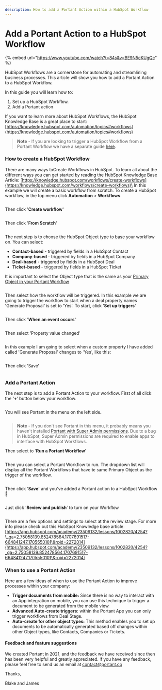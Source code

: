 ```yaml
---
description: How to add a Portant Action within a HubSpot Workflow
---
```


# Add a Portant Action to a HubSpot Workflow

{% embed url="https://www.youtube.com/watch?t=84s&v=BE9N5cKUgQc" %}

HubSpot Workflows are a cornerstone for automating and streamlining business processes. This article will show you how to add a Portant Action to a HubSpot Workflow.

In this guide you will learn how to:

1. Set up a HubSpot Workflow.
2. Add a Portant action

If you want to learn more about HubSpot Workflows, the HubSpot Knowledge Base is a great place to start: [https://knowledge.hubspot.com/automation/topics#workflows](https://knowledge.hubspot.com/automation/topics#workflows)

> **Note** - If you are looking to trigger a HubSpot Workflow from a Portant Workflow we have a separate guide [here](trigger-hubspot-workflows-from-portant.md).

### How to create a HubSpot Workflow

There are many ways toCreate Workflows in HubSpot. To learn all about the different ways you can get started by reading the HubSpot Knowledge Base Article: [https://knowledge.hubspot.com/workflows/create-workflows](https://knowledge.hubspot.com/workflows/create-workflows)\
In this example we will create a basic workflow from scratch. To create a HubSpot workflow, in the top menu click **Automation** > **Workflows**

<figure><img src="../../.gitbook/assets/pika-1707789617801-1x.png" alt=""><figcaption></figcaption></figure>

Then click '**Create workflow**'&#x20;

<figure><img src="../../.gitbook/assets/pika-1707786507410-1x.png" alt=""><figcaption></figcaption></figure>

Then click '**From Scratch**'

<figure><img src="../../.gitbook/assets/pika-1707790048345-1x.png" alt=""><figcaption></figcaption></figure>

The next step is to choose the HubSpot Object type to base your workflow on. You can select:

* **Contact-based** - triggered by fields in a HubSpot Contact
* **Company-based** - triggered by fields in a HubSpot Company
* **Deal-based** - triggered by fields in a HubSpot Deal
* **Ticket-based** - triggered by fields in a HubSpot Ticket

It is important to select the Object type that is the same as your [Primary Object in your Portant Workflow](./#select-your-hubspot-primary-object)

<figure><img src="../../.gitbook/assets/pika-1707790324167-1x (1).png" alt=""><figcaption></figcaption></figure>

Then select how the workflow will be triggered. In this example we are going to trigger the workflow to start when a deal property names 'Generate Proposal' is set to 'Yes'. To start, click '**Set up triggers**'

<figure><img src="../../.gitbook/assets/pika-1707790663867-1x.png" alt=""><figcaption></figcaption></figure>

‍Then click '**When an event occurs**'

<figure><img src="../../.gitbook/assets/pika-1707791148155-1x.png" alt=""><figcaption></figcaption></figure>

Then select 'Property value changed'

<figure><img src="../../.gitbook/assets/pika-1707791278194-1x.png" alt=""><figcaption></figcaption></figure>

In this example I am going to select when a custom property I have added called 'Generate Proposal' changes to 'Yes', like this:

<figure><img src="../../.gitbook/assets/pika-1707791419884-1x.png" alt=""><figcaption></figcaption></figure>

Then click 'Save'

<figure><img src="../../.gitbook/assets/pika-1707791581828-1x.png" alt=""><figcaption></figcaption></figure>

### Add a Portant Action

The next step is to add a Portant Action to your workflow. First of all click the '**+**' button below your workflow:

<figure><img src="../../.gitbook/assets/pika-1707792038294-1x.png" alt=""><figcaption></figcaption></figure>

You will see Portant in the menu on the left side.

<figure><img src="../../.gitbook/assets/pika-1707792148512-1x.png" alt=""><figcaption></figcaption></figure>

> **Note** - If you don't see Portant in this menu, it probably means you haven't installed [Portant with Super Admin permissions](how-to-install-the-portant-app-in-hubspot/#optional-permission-to-use-portant-actions-in-hubspot-workflows). Due to a bug in HubSpot, Super Admin permissions are required to enable apps to interface with HubSpot Workflows.

Then select to '**Run a Portant Workflow**'

<figure><img src="../../.gitbook/assets/pika-1707793738948-1x.png" alt=""><figcaption></figcaption></figure>

Then you can select a Portant Workflow to run. The dropdown list will display all the Portant Workflows that have te same Primary Object as the trigger of the workflow.

<figure><img src="../../.gitbook/assets/pika-1707794601302-1x.png" alt=""><figcaption></figcaption></figure>

Then click '**Save**' and you've added a Portant action to a HubSpot Workflow 🎉

<figure><img src="../../.gitbook/assets/pika-1707796300905-1x.png" alt=""><figcaption></figcaption></figure>

Just click '**Review and publish**' to turn on your Workflow

<figure><img src="../../.gitbook/assets/pika-1707796488875-1x.png" alt=""><figcaption></figcaption></figure>

There are a few options and settings to select at the review stage. For more info please check out this HubSpot Knowledge base article: [https://app.hubspot.com/academy/23509132/lessons/1002820/4254?\_ga=2.75058139.852478564.1707691517-664841247.1705550101\&rpid=2272014](https://app.hubspot.com/academy/23509132/lessons/1002820/4254?_ga=2.75058139.852478564.1707691517-664841247.1705550101\&rpid=2272014)

### When to use a Portant Action

Here are a few ideas of when to use the Portant Action to improve processes within your company:

* **Trigger documents from mobile:** Since there is no way to interact with an App integration on mobile, you can use this technique to trigger a document to be generated from the mobile view.&#x20;
* **Advanced Auto-create triggers:** within the Portant App you can only trigger workflows from Deal Stage.&#x20;
* **Auto-create for other object types:** This method enables you to set up documents to be automatically generated based off changes within other Object types, like Contacts, Companies or Tickets.

#### **Feedback and feature suggestions**

We created Portant in 2021, and the feedback we have received since then has been very helpful and greatly appreciated. If you have any feedback, please feel free to send us an email at contact@portant.co

Thanks,

Blake and James
